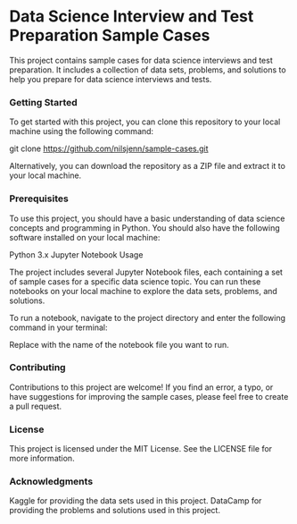 # Data Science Interview and Test Preparation Sample Cases

This project contains sample cases for data science interviews and test preparation. It includes a collection of data sets, problems, and solutions to help you prepare for data science interviews and tests.

### Getting Started

To get started with this project, you can clone this repository to your local machine using the following command:

git clone https://github.com/nilsjenn/sample-cases.git


Alternatively, you can download the repository as a ZIP file and extract it to your local machine.

### Prerequisites

To use this project, you should have a basic understanding of data science concepts and programming in Python. You should also have the following software installed on your local machine:

Python 3.x
Jupyter Notebook
Usage

The project includes several Jupyter Notebook files, each containing a set of sample cases for a specific data science topic. You can run these notebooks on your local machine to explore the data sets, problems, and solutions.

To run a notebook, navigate to the project directory and enter the following command in your terminal:


Replace <notebook-name> with the name of the notebook file you want to run.

### Contributing

Contributions to this project are welcome! If you find an error, a typo, or have suggestions for improving the sample cases, please feel free to create a pull request.

### License

This project is licensed under the MIT License. See the LICENSE file for more information.

### Acknowledgments

Kaggle for providing the data sets used in this project.
DataCamp for providing the problems and solutions used in this project.